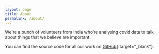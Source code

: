 ```yaml
---
layout: page
title: About
permalink: /about/
---
```


We're a bunch of volunteers from India who're analysing covid data to talk about things that we believe are important.

You can find the source code for all our work on [GitHub][vics-gh]{:target="_blank"}.

[vics-gh]: https://github.com/vics-core/stats
